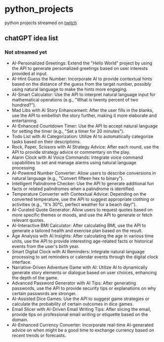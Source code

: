 # python_projects

python projects streamed on [twitch](https://twitch.tv/guccid0nut/)

## chatGPT idea list

### Not streamed  yet

- AI-Personalized Greetings: Extend the "Hello World" project by using the API to generate personalized greetings based
  on user interests provided at input.
- AI-Hint Guess the Number: Incorporate AI to provide contextual hints based on the distance of the guess from the
  target number, possibly using natural language to make the hints more engaging.
- AI-Smart Calculator: Use the API to interpret natural language input for mathematical operations (e.g., "What is
  twenty percent of two hundred?").
- Mad Libs with AI Story Enhancement: After the user fills in the blanks, use the API to embellish the story further,
  making it more elaborate and entertaining.
- AI-Enhanced Countdown Timer: Use the API to accept natural language for setting the timer (e.g., "Set a timer for 20
  minutes").
- Todo List with AI Categorization: Utilize AI to automatically categorize tasks based on their descriptions.
- Rock, Paper, Scissors with AI Strategy Advice: After each round, use the API to provide strategy advice or commentary
  on the play.
- Alarm Clock with AI Voice Commands: Integrate voice command capabilities to set and manage alarms using natural
  language processing.
- AI-Powered Number Converter: Allow users to describe conversions in natural language (e.g., "Convert fifteen hex to
  binary").
- Intelligent Palindrome Checker: Use the API to generate additional fun facts or related palindromes when a palindrome
  is identified.
- Temperature Converter with Contextual Advice: Depending on the converted temperature, use the API to suggest
  appropriate clothing or activities (e.g., "It's 30°C, perfect weather for a beach day!").
- AI-Curated Quote Generator: Allow users to request quotes based on more specific themes or moods, and use the API to
  generate or fetch relevant quotes.
- AI-Interactive BMI Calculator: After calculating BMI, use the API to generate a tailored health and exercise plan
  based on the result.
- Age Analysis with AI Insights: After calculating the age in various time units, use the API to provide interesting
  age-related facts or historical events from the user's birth year.
- Smart Digital Clock with AI Reminders: Integrate natural language processing to set reminders or calendar events
  through the digital clock interface.
- Narrative-Driven Adventure Game with AI: Utilize AI to dynamically generate story elements or dialogue based on user
  choices, enhancing the depth of the game.
- Advanced Password Generator with AI Tips: After generating passwords, use the API to provide security tips or
  explanations on why certain passwords are stronger.
- AI-Assisted Dice Games: Use the API to suggest game strategies or calculate the probability of certain outcomes in
  dice games.
- Email Slicer with AI-Driven Email Writing Tips: After slicing the email, provide tips on professional email writing or
  etiquette based on the domain.
- AI-Enhanced Currency Converter: Incorporate real-time AI-generated advice on when might be a good time to exchange
  currency based on recent trends or forecasts.